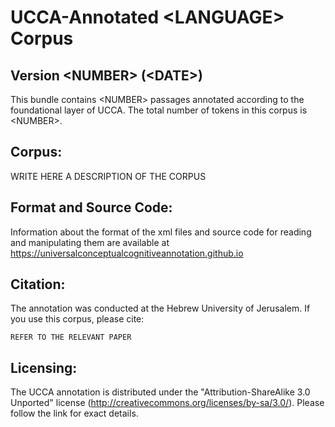 UCCA-Annotated \<LANGUAGE\> Corpus
============================
Version \<NUMBER\> (\<DATE\>)
--------------------------

This bundle contains \<NUMBER\> passages annotated according to the foundational layer of UCCA.
The total number of tokens in this corpus is \<NUMBER\>.

Corpus:
-------
WRITE HERE A DESCRIPTION OF THE CORPUS

Format and Source Code:
----------------------
Information about the format of the xml files and source code for reading and manipulating them are
available at https://universalconceptualcognitiveannotation.github.io

Citation:
---------
The annotation was conducted at the Hebrew University of Jerusalem. If you use this corpus, please cite:

```
REFER TO THE RELEVANT PAPER
```
Licensing:
----------
The UCCA annotation is distributed under the 
"Attribution-ShareAlike 3.0 Unported" license (http://creativecommons.org/licenses/by-sa/3.0/).
Please follow the link for exact details.
